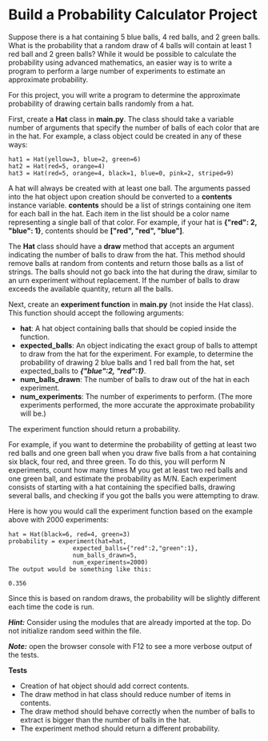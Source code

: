 # Build a Probability Calculator Project

Suppose there is a hat containing 5 blue balls, 4 red balls, and 2 green balls. What is the probability that a random draw of 4 balls will contain at least 1 red ball and 2 green balls? While it would be possible to calculate the probability using advanced mathematics, an easier way is to write a program to perform a large number of experiments to estimate an approximate probability.

For this project, you will write a program to determine the approximate probability of drawing certain balls randomly from a hat.

First, create a **Hat** class in **main.py**. The class should take a variable number of arguments that specify the number of balls of each color that are in the hat. 
For example, a class object could be created in any of these ways:

    hat1 = Hat(yellow=3, blue=2, green=6)
    hat2 = Hat(red=5, orange=4)
    hat3 = Hat(red=5, orange=4, black=1, blue=0, pink=2, striped=9)

    
A hat will always be created with at least one ball. The arguments passed into the hat object upon creation should be converted to a **contents** instance variable. **contents** should be a list of strings containing one item for each ball in the hat. Each item in the list should be a color name representing a single ball of that color. For example, if your hat is **{"red": 2, "blue": 1}**, contents should be **["red", "red", "blue"]**.

The **Hat** class should have a **draw** method that accepts an argument indicating the number of balls to draw from the hat. This method should remove balls at random from contents and return those balls as a list of strings. The balls should not go back into the hat during the draw, similar to an urn experiment without replacement. If the number of balls to draw exceeds the available quantity, return all the balls.

Next, create an **experiment function** in **main.py** (not inside the Hat class). This function should accept the following arguments:

- **hat**: A hat object containing balls that should be copied inside the function.
- **expected_balls**: An object indicating the exact group of balls to attempt to draw from the hat for the experiment. For example, to determine the probability of drawing 2 blue balls and 1 red ball from the hat, set expected_balls to ***{"blue":2, "red":1}***.
- **num_balls_drawn**: The number of balls to draw out of the hat in each experiment.
- **num_experiments**: The number of experiments to perform. (The more experiments performed, the more accurate the approximate probability will be.)

The experiment function should return a probability.

For example, if you want to determine the probability of getting at least two red balls and one green ball when you draw five balls from a hat containing six black, four red, and three green. To do this, you will perform N experiments, count how many times M you get at least two red balls and one green ball, and estimate the probability as M/N. Each experiment consists of starting with a hat containing the specified balls, drawing several balls, and checking if you got the balls you were attempting to draw.

Here is how you would call the experiment function based on the example above with 2000 experiments:

    hat = Hat(black=6, red=4, green=3)
    probability = experiment(hat=hat,
                      expected_balls={"red":2,"green":1},
                      num_balls_drawn=5,
                      num_experiments=2000)
    The output would be something like this:
    
    0.356
    
Since this is based on random draws, the probability will be slightly different each time the code is run.

***Hint:*** Consider using the modules that are already imported at the top. Do not initialize random seed within the file.

***Note:*** open the browser console with F12 to see a more verbose output of the tests.


****Tests****

- Creation of hat object should add correct contents.
- The draw method in hat class should reduce number of items in contents.
- The draw method should behave correctly when the number of balls to extract is bigger than the number of balls in the hat.
- The experiment method should return a different probability.
